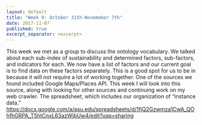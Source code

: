 ```yaml
---
layout: default
title: "Week 9: October 31th-Novemeber 7th"
date: 2017-11-07
published: true
excerpt_separator: <excerpt>
---
```

This week we met as a group to discuss the ontology vocabulary. <excerpt> We talked about each sub-index of sustainability and determined factors, sub-factors, and indicators for each. We now have a list of factors and our current goal is to find data on these factors separately. This is a good spot for us to be in because it will not require a lot of working together.
One of the sources we found included Google Maps/Places API. This week I will look into this source, along with looking for other sources and continuing work on my web crawler. The spreadsheet, which includes our organization of “instance data.” https://docs.google.com/a/asu.edu/spreadsheets/d/1fjQ2Gzwmza1CwA_QOhfhGRPA_T5htCnxL63azWjbUw4/edit?usp=sharing
